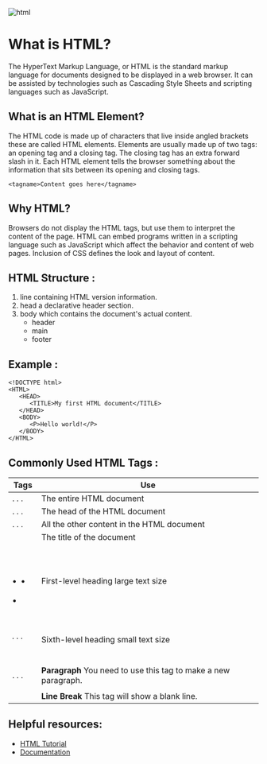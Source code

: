![html](https://www.freeiconspng.com/uploads/w3c-html5-logo-0.png)

# What is HTML?
The HyperText Markup Language, or HTML is the standard markup language for documents designed to be displayed in a web browser. It can be assisted by technologies such as Cascading Style Sheets and scripting languages such as JavaScript.



## What is an HTML Element?

The HTML code is made up of characters that live inside angled
brackets  these are called HTML elements. Elements are usually
made up of two tags: an opening tag and a closing tag. The closing tag
has an extra forward slash in it. Each HTML element tells the browser
something about the information that sits between its opening and
closing tags.

`<tagname>Content goes here</tagname>`

## Why HTML?
Browsers do not display the HTML tags, but use them to interpret the content of the page. HTML can embed programs written in a scripting language such as JavaScript which affect the behavior and content of web pages. Inclusion of CSS defines the look and layout of content.

## HTML Structure :

1. line containing HTML version information.
2. head a declarative header section.
3. body which contains the document's actual content.
    - header
    - main
    - footer


## Example :

```
<!DOCTYPE html>
<HTML>
   <HEAD>
      <TITLE>My first HTML document</TITLE>
   </HEAD>
   <BODY>
      <P>Hello world!</P>
   </BODY>
</HTML>
```

## Commonly Used HTML Tags :

| **Tags** | **Use** |
| ----------- | ----------- |
| <HTML>. . . </HTML> | The entire HTML document |
| <HEAD> . . . </HEAD> | 	The head of the HTML document |
| <BODY> . . . </BODY> | All the other content in the HTML document |
| <TITLE> . . . </TITLE> | 	The title of the document |
| <H1> . . . </H1> | First-level heading large text size |
| <H6> . . . </H6> | Sixth-level heading small text size |
|<P> . . . </P>|**Paragraph** You need to use this tag to make a new paragraph.|
|<BR>|**Line Break** This tag will show a blank line.|



## Helpful resources:
- [HTML Tutorial](https://www.w3schools.com/html/)
- [Documentation](https://developer.mozilla.org/en-US/docs/Web/HTML)
